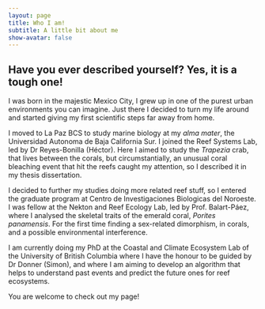 ```yaml
---
layout: page
title: Who I am!
subtitle: A little bit about me
show-avatar: false
---
```


## Have you ever described yourself? Yes, it is a tough one!

I was born in the majestic Mexico City, I grew up in one of the purest urban environments you can imagine. Just there I decided to turn my life around and started giving my first scientific steps far away from home. 

I moved to La Paz BCS to study marine biology at my _alma mater_, the Universidad Autonoma de Baja California Sur. I joined the Reef Systems Lab, led by Dr Reyes-Bonilla (Héctor). Here I aimed to study the _Trapezia_ crab, that lives between the corals, but circumstantially, an unusual coral bleaching event that hit the reefs caught my attention, so I described it in my thesis dissertation.

I decided to further my studies doing more related reef stuff, so I entered the graduate program at Centro de Investigaciones Biologicas del Noroeste. I was fellow at the Nekton and Reef Ecology Lab, led by Prof. Balart-Páez, where I analysed the skeletal traits of the emerald coral, _Porites panamensis_. For the first time finding a sex-related dimorphism, in corals, and a possible environmental interference. 

I am currently doing my PhD at the Coastal and Climate Ecosystem Lab of the University of British Columbia where I have the honour to be guided by Dr Donner (Simon), and where I am aiming to develop an algorithm that helps to understand past events and predict the future ones for reef ecosystems. 

You are welcome to check out my page! 


